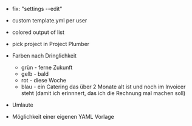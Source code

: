 * fix: "settings --edit"

* custom template.yml per user
* colored output of list
* pick project in Project Plumber
* Farben nach Dringlichkeit
  * grün - ferne Zukunft
  * gelb - bald
  * rot - diese Woche
  * blau - ein Catering das über 2 Monate alt ist und noch im Invoicer steht (damit ich erinnnert, das ich die Rechnung mal machen soll)

* Umlaute
* Möglichkeit einer eigenen YAML Vorlage


